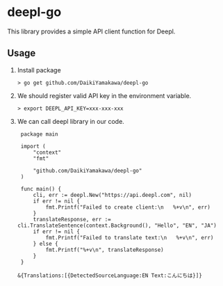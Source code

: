 # deepl-go
This library provides a simple API client function for Deepl.

## Usage
1. Install package
   ```console
   > go get github.com/DaikiYamakawa/deepl-go
   ```
2. We should register valid API key in the environment variable.
    ```console
    > export DEEPL_API_KEY=xxx-xxx-xxx
    ```
3. We can call deepl library in our code.
   ```golang
    package main

    import (
        "context"
        "fmt"

        "github.com/DaikiYamakawa/deepl-go"
    )

    func main() {
        cli, err := deepl.New("https://api.deepl.com", nil)
        if err != nil {
            fmt.Printf("Failed to create client:\n   %+v\n", err)
        }
        translateResponse, err := cli.TranslateSentence(context.Background(), "Hello", "EN", "JA")
        if err != nil {
            fmt.Printf("Failed to translate text:\n   %+v\n", err)
        } else {
            fmt.Printf("%+v\n", translateResponse)
        }
    }
   ```
   ```console
   &{Translations:[{DetectedSourceLanguage:EN Text:こんにちは}]}
   ```